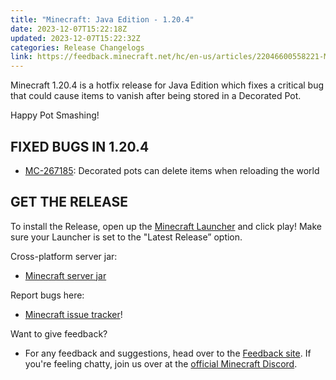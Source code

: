 ```yaml
---
title: "Minecraft: Java Edition - 1.20.4"
date: 2023-12-07T15:22:18Z
updated: 2023-12-07T15:22:32Z
categories: Release Changelogs
link: https://feedback.minecraft.net/hc/en-us/articles/22046600558221-Minecraft-Java-Edition-1-20-4
---
```


Minecraft 1.20.4 is a hotfix release for Java Edition which fixes a critical bug that could cause items to vanish after being stored in a Decorated Pot.

Happy Pot Smashing!

## FIXED BUGS IN 1.20.4

- [MC-267185](https://bugs.mojang.com/browse/MC-267185): Decorated pots can delete items when reloading the world

## GET THE RELEASE

To install the Release, open up the [Minecraft Launcher](https://www.minecraft.net/download.html) and click play! Make sure your Launcher is set to the "Latest Release” option.

Cross-platform server jar:

- [Minecraft server jar](https://piston-data.mojang.com/v1/objects/8dd1a28015f51b1803213892b50b7b4fc76e594d/server.jar)

Report bugs here:

- [Minecraft issue tracker](https://bugs.mojang.com/projects/MC/summary)!

Want to give feedback?

- For any feedback and suggestions, head over to the [Feedback site](https://feedback.minecraft.net/). If you're feeling chatty, join us over at the [official Minecraft Discord](https://discordapp.com/invite/minecraft).
